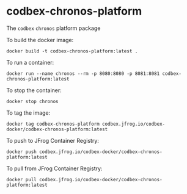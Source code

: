 # codbex-chronos-platform

The `codbex` `chronos` platform package

To build the docker image:

    docker build -t codbex-chronos-platform:latest .

To run a container:

    docker run --name chronos --rm -p 8080:8080 -p 8081:8081 codbex-chronos-platform:latest
    
To stop the container:

    docker stop chronos

To tag the image:

    docker tag codbex-chronos-platform codbex.jfrog.io/codbex-docker/codbex-chronos-platform:latest

To push to JFrog Container Registry:

    docker push codbex.jfrog.io/codbex-docker/codbex-chronos-platform:latest

To pull from JFrog Container Registry:

    docker pull codbex.jfrog.io/codbex-docker/codbex-chronos-platform:latest
